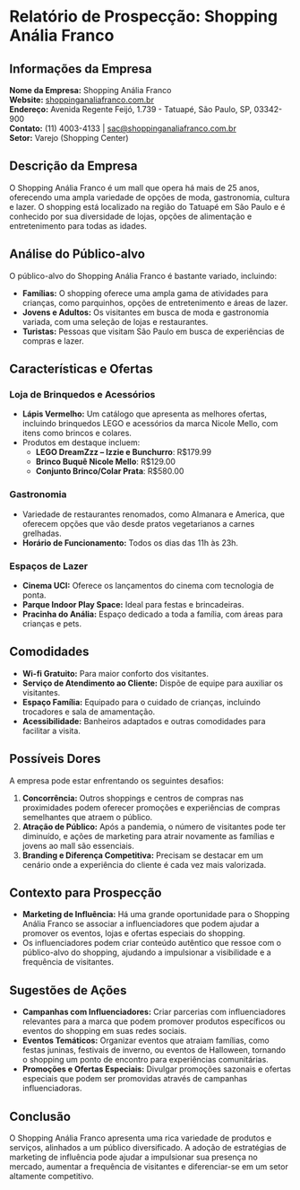 # Relatório de Prospecção: Shopping Anália Franco

## Informações da Empresa
**Nome da Empresa:** Shopping Anália Franco  
**Website:** [shoppinganaliafranco.com.br](http://www.shoppinganaliafranco.com.br)  
**Endereço:** Avenida Regente Feijó, 1.739 - Tatuapé, São Paulo, SP, 03342-900  
**Contato:** (11) 4003-4133 | sac@shoppinganaliafranco.com.br  
**Setor:** Varejo (Shopping Center)  

## Descrição da Empresa
O Shopping Anália Franco é um mall que opera há mais de 25 anos, oferecendo uma ampla variedade de opções de moda, gastronomia, cultura e lazer. O shopping está localizado na região do Tatuapé em São Paulo e é conhecido por sua diversidade de lojas, opções de alimentação e entretenimento para todas as idades.

## Análise do Público-alvo
O público-alvo do Shopping Anália Franco é bastante variado, incluindo:

- **Famílias:** O shopping oferece uma ampla gama de atividades para crianças, como parquinhos, opções de entretenimento e áreas de lazer.
- **Jovens e Adultos:** Os visitantes em busca de moda e gastronomia variada, com uma seleção de lojas e restaurantes.
- **Turistas:** Pessoas que visitam São Paulo em busca de experiências de compras e lazer.

## Características e Ofertas
### Loja de Brinquedos e Acessórios
- **Lápis Vermelho:** Um catálogo que apresenta as melhores ofertas, incluindo brinquedos LEGO e acessórios da marca Nicole Mello, com itens como brincos e colares.
- Produtos em destaque incluem:
  - **LEGO DreamZzz – Izzie e Bunchurro**: R$179.99
  - **Brinco Buquê Nicole Mello**: R$129.00
  - **Conjunto Brinco/Colar Prata**: R$580.00

### Gastronomia
- Variedade de restaurantes renomados, como Almanara e America, que oferecem opções que vão desde pratos vegetarianos a carnes grelhadas.
- **Horário de Funcionamento:** Todos os dias das 11h às 23h.

### Espaços de Lazer
- **Cinema UCI:** Oferece os lançamentos do cinema com tecnologia de ponta.
- **Parque Indoor Play Space:** Ideal para festas e brincadeiras.
- **Pracinha do Anália:** Espaço dedicado a toda a família, com áreas para crianças e pets.

## Comodidades
- **Wi-fi Gratuito:** Para maior conforto dos visitantes.
- **Serviço de Atendimento ao Cliente:** Dispõe de equipe para auxiliar os visitantes.
- **Espaço Família:** Equipado para o cuidado de crianças, incluindo trocadores e sala de amamentação.
- **Acessibilidade:** Banheiros adaptados e outras comodidades para facilitar a visita.

## Possíveis Dores
A empresa pode estar enfrentando os seguintes desafios:

1. **Concorrência:** Outros shoppings e centros de compras nas proximidades podem oferecer promoções e experiências de compras semelhantes que atraem o público.
2. **Atração de Público:** Após a pandemia, o número de visitantes pode ter diminuído, e ações de marketing para atrair novamente as famílias e jovens ao mall são essenciais.
3. **Branding e Diferença Competitiva:** Precisam se destacar em um cenário onde a experiência do cliente é cada vez mais valorizada.

## Contexto para Prospecção
- **Marketing de Influência:** Há uma grande oportunidade para o Shopping Anália Franco se associar a influenciadores que podem ajudar a promover os eventos, lojas e ofertas especiais do shopping.
- Os influenciadores podem criar conteúdo autêntico que ressoe com o público-alvo do shopping, ajudando a impulsionar a visibilidade e a frequência de visitantes.

## Sugestões de Ações
- **Campanhas com Influenciadores:** Criar parcerias com influenciadores relevantes para a marca que podem promover produtos específicos ou eventos do shopping em suas redes sociais.
- **Eventos Temáticos:** Organizar eventos que atraiam famílias, como festas juninas, festivais de inverno, ou eventos de Halloween, tornando o shopping um ponto de encontro para experiências comunitárias.
- **Promoções e Ofertas Especiais:** Divulgar promoções sazonais e ofertas especiais que podem ser promovidas através de campanhas influenciadoras.

## Conclusão
O Shopping Anália Franco apresenta uma rica variedade de produtos e serviços, alinhados a um público diversificado. A adoção de estratégias de marketing de influência pode ajudar a impulsionar sua presença no mercado, aumentar a frequência de visitantes e diferenciar-se em um setor altamente competitivo.